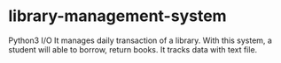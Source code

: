 # library-management-system
Python3 I/O
It manages daily transaction of a library. With this system, a student will able to borrow, return books. It tracks data with text file.
